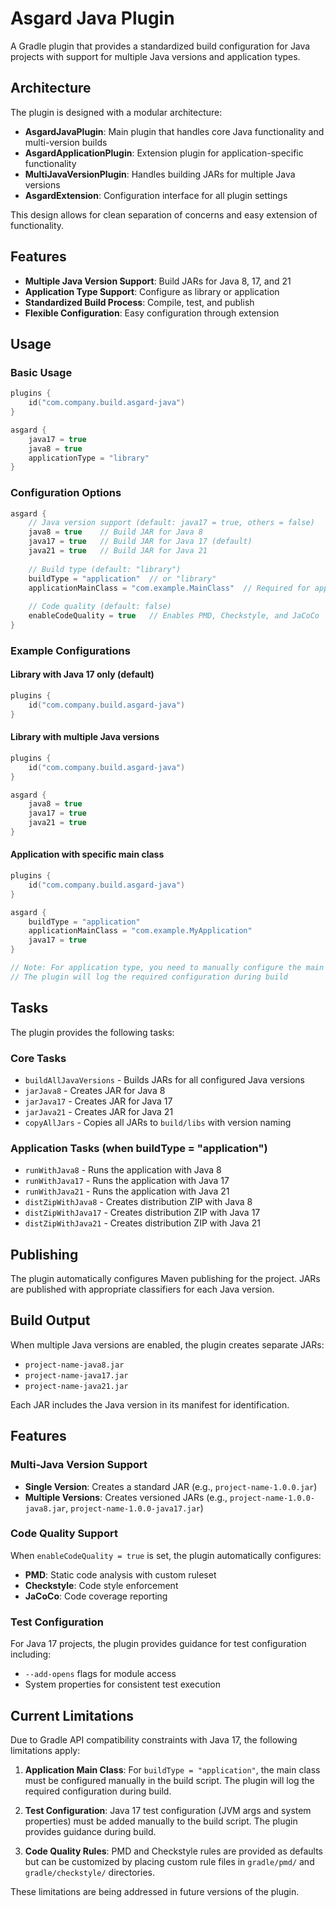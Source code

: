 # Asgard Java Plugin

A Gradle plugin that provides a standardized build configuration for Java projects with support for multiple Java versions and application types.

## Architecture

The plugin is designed with a modular architecture:

- **AsgardJavaPlugin**: Main plugin that handles core Java functionality and multi-version builds
- **AsgardApplicationPlugin**: Extension plugin for application-specific functionality
- **MultiJavaVersionPlugin**: Handles building JARs for multiple Java versions
- **AsgardExtension**: Configuration interface for all plugin settings

This design allows for clean separation of concerns and easy extension of functionality.

## Features

- **Multiple Java Version Support**: Build JARs for Java 8, 17, and 21
- **Application Type Support**: Configure as library or application
- **Standardized Build Process**: Compile, test, and publish
- **Flexible Configuration**: Easy configuration through extension

## Usage

### Basic Usage

```kotlin
plugins {
    id("com.company.build.asgard-java")
}

asgard {
    java17 = true
    java8 = true
    applicationType = "library"
}
```

### Configuration Options

```kotlin
asgard {
    // Java version support (default: java17 = true, others = false)
    java8 = true    // Build JAR for Java 8
    java17 = true   // Build JAR for Java 17 (default)
    java21 = true   // Build JAR for Java 21
    
    // Build type (default: "library")
    buildType = "application"  // or "library"
    applicationMainClass = "com.example.MainClass"  // Required for application type
    
    // Code quality (default: false)
    enableCodeQuality = true   // Enables PMD, Checkstyle, and JaCoCo
}
```

### Example Configurations

#### Library with Java 17 only (default)
```kotlin
plugins {
    id("com.company.build.asgard-java")
}
```

#### Library with multiple Java versions
```kotlin
plugins {
    id("com.company.build.asgard-java")
}

asgard {
    java8 = true
    java17 = true
    java21 = true
}
```

#### Application with specific main class
```kotlin
plugins {
    id("com.company.build.asgard-java")
}

asgard {
    buildType = "application"
    applicationMainClass = "com.example.MyApplication"
    java17 = true
}

// Note: For application type, you need to manually configure the main class
// The plugin will log the required configuration during build
```

## Tasks

The plugin provides the following tasks:

### Core Tasks
- `buildAllJavaVersions` - Builds JARs for all configured Java versions
- `jarJava8` - Creates JAR for Java 8
- `jarJava17` - Creates JAR for Java 17
- `jarJava21` - Creates JAR for Java 21
- `copyAllJars` - Copies all JARs to `build/libs` with version naming

### Application Tasks (when buildType = "application")
- `runWithJava8` - Runs the application with Java 8
- `runWithJava17` - Runs the application with Java 17
- `runWithJava21` - Runs the application with Java 21
- `distZipWithJava8` - Creates distribution ZIP with Java 8
- `distZipWithJava17` - Creates distribution ZIP with Java 17
- `distZipWithJava21` - Creates distribution ZIP with Java 21

## Publishing

The plugin automatically configures Maven publishing for the project. JARs are published with appropriate classifiers for each Java version.

## Build Output

When multiple Java versions are enabled, the plugin creates separate JARs:
- `project-name-java8.jar`
- `project-name-java17.jar`
- `project-name-java21.jar`

Each JAR includes the Java version in its manifest for identification.

## Features

### Multi-Java Version Support
- **Single Version**: Creates a standard JAR (e.g., `project-name-1.0.0.jar`)
- **Multiple Versions**: Creates versioned JARs (e.g., `project-name-1.0.0-java8.jar`, `project-name-1.0.0-java17.jar`)

### Code Quality Support
When `enableCodeQuality = true` is set, the plugin automatically configures:
- **PMD**: Static code analysis with custom ruleset
- **Checkstyle**: Code style enforcement
- **JaCoCo**: Code coverage reporting

### Test Configuration
For Java 17 projects, the plugin provides guidance for test configuration including:
- `--add-opens` flags for module access
- System properties for consistent test execution

## Current Limitations

Due to Gradle API compatibility constraints with Java 17, the following limitations apply:

1. **Application Main Class**: For `buildType = "application"`, the main class must be configured manually in the build script. The plugin will log the required configuration during build.

2. **Test Configuration**: Java 17 test configuration (JVM args and system properties) must be added manually to the build script. The plugin provides guidance during build.

3. **Code Quality Rules**: PMD and Checkstyle rules are provided as defaults but can be customized by placing custom rule files in `gradle/pmd/` and `gradle/checkstyle/` directories.

These limitations are being addressed in future versions of the plugin.
